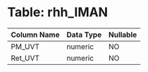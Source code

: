 # Table: rhh_IMAN

| Column Name | Data Type | Nullable |
|-------------|-----------|----------|
| PM_UVT | numeric | NO |
| Ret_UVT | numeric | NO |
